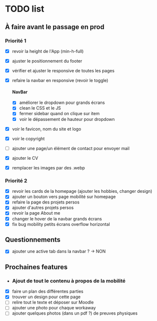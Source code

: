 # TODO list

## À faire avant le passage en prod

### Priorité 1

* [x] revoir la height de l'App (min-h-full)
* [x] ajuster le positionnement du footer
* [x] vérifier et ajuster le responsive de toutes les pages
* [x] refaire la navbar en responsive (revoir le toggle)

    #### NavBar
    * [x] améliorer le dropdown pour grands écrans
    * [x] clean le CSS et le JS
    * [x] fermer sidebar quand on clique sur item
    * [x] voir le dépassement de hauteur pour dropdown

* [x] voir le favicon, nom du site et logo
* [x] voir le copyright
* [ ] ajouter une page/un élément de contact pour envoyer mail
* [x] ajouter le CV
* [x] remplacer les images par des .webp

### Priorité 2

* [x] revoir les cards de la homepage (ajouter les hobbies, changer design)
* [x] ajouter un bouton vers page mobilité sur homepage
* [x] refaire la page des projets persos
* [x] ajouter d'autres projets persos
* [x] revoir la page About me
* [x] changer le hover de la navbar grands écrans
* [x] fix bug mobility petits écrans overflow horizontal

## Questionnements

* [x] ajouter une active tab dans la navbar ? -> NON

## Prochaines features

* ### Ajout de tout le contenu à propos de la mobilité

* [x] faire un plan des différentes parties
* [x] trouver un design pour cette page
* [ ] relire tout le texte et déposer sur Moodle
* [ ] ajouter une photo pour chaque workaway
* [ ] ajouter quelques photos (dans un pdf ?) de preuves physiques